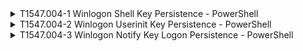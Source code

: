 <details>
<summary>T1547.004-1 Winlogon Shell Key Persistence - PowerShell
</summary>
<pre>$ NA </pre>
</details>
<details>
<summary>T1547.004-2 Winlogon Userinit Key Persistence - PowerShell
</summary>
<pre>$ NA </pre>
</details>
<details>
<summary>T1547.004-3 Winlogon Notify Key Logon Persistence - PowerShell
</summary>
<pre>$ NA </pre>
</details>
